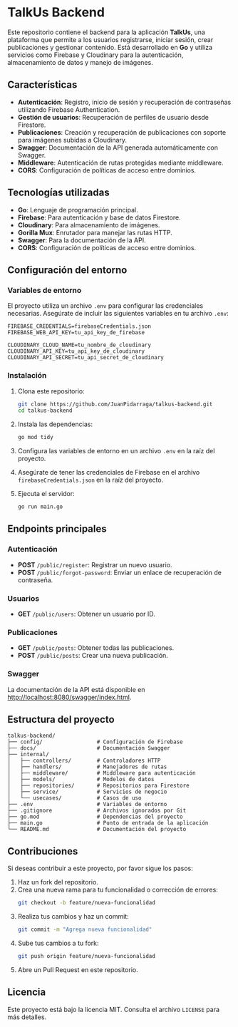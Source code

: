 # TalkUs Backend

Este repositorio contiene el backend para la aplicación **TalkUs**, una plataforma que permite a los usuarios registrarse, iniciar sesión, crear publicaciones y gestionar contenido. Está desarrollado en **Go** y utiliza servicios como Firebase y Cloudinary para la autenticación, almacenamiento de datos y manejo de imágenes.

## Características

- **Autenticación**: Registro, inicio de sesión y recuperación de contraseñas utilizando Firebase Authentication.
- **Gestión de usuarios**: Recuperación de perfiles de usuario desde Firestore.
- **Publicaciones**: Creación y recuperación de publicaciones con soporte para imágenes subidas a Cloudinary.
- **Swagger**: Documentación de la API generada automáticamente con Swagger.
- **Middleware**: Autenticación de rutas protegidas mediante middleware.
- **CORS**: Configuración de políticas de acceso entre dominios.

## Tecnologías utilizadas

- **Go**: Lenguaje de programación principal.
- **Firebase**: Para autenticación y base de datos Firestore.
- **Cloudinary**: Para almacenamiento de imágenes.
- **Gorilla Mux**: Enrutador para manejar las rutas HTTP.
- **Swagger**: Para la documentación de la API.
- **CORS**: Configuración de políticas de acceso entre dominios.

## Configuración del entorno

### Variables de entorno

El proyecto utiliza un archivo `.env` para configurar las credenciales necesarias. Asegúrate de incluir las siguientes variables en tu archivo `.env`:

```properties
FIREBASE_CREDENTIALS=firebaseCredentials.json
FIREBASE_WEB_API_KEY=tu_api_key_de_firebase

CLOUDINARY_CLOUD_NAME=tu_nombre_de_cloudinary
CLOUDINARY_API_KEY=tu_api_key_de_cloudinary
CLOUDINARY_API_SECRET=tu_api_secret_de_cloudinary
```

### Instalación

1. Clona este repositorio:
   ```bash
   git clone https://github.com/JuanPidarraga/talkus-backend.git
   cd talkus-backend
   ```

2. Instala las dependencias:
   ```bash
   go mod tidy
   ```

3. Configura las variables de entorno en un archivo `.env` en la raíz del proyecto.

4. Asegúrate de tener las credenciales de Firebase en el archivo `firebaseCredentials.json` en la raíz del proyecto.

5. Ejecuta el servidor:
   ```bash
   go run main.go
   ```

## Endpoints principales

### Autenticación

- **POST** `/public/register`: Registrar un nuevo usuario.
- **POST** `/public/forgot-password`: Enviar un enlace de recuperación de contraseña.

### Usuarios

- **GET** `/public/users`: Obtener un usuario por ID.

### Publicaciones

- **GET** `/public/posts`: Obtener todas las publicaciones.
- **POST** `/public/posts`: Crear una nueva publicación.

### Swagger

La documentación de la API está disponible en [http://localhost:8080/swagger/index.html](http://localhost:8080/swagger/index.html).

## Estructura del proyecto

```
talkus-backend/
├── config/                 # Configuración de Firebase
├── docs/                   # Documentación Swagger
├── internal/
│   ├── controllers/        # Controladores HTTP
│   ├── handlers/           # Manejadores de rutas
│   ├── middleware/         # Middleware para autenticación
│   ├── models/             # Modelos de datos
│   ├── repositories/       # Repositorios para Firestore
│   ├── service/            # Servicios de negocio
│   └── usecases/           # Casos de uso
├── .env                    # Variables de entorno
├── .gitignore              # Archivos ignorados por Git
├── go.mod                  # Dependencias del proyecto
├── main.go                 # Punto de entrada de la aplicación
└── README.md               # Documentación del proyecto
```

## Contribuciones

Si deseas contribuir a este proyecto, por favor sigue los pasos:

1. Haz un fork del repositorio.
2. Crea una nueva rama para tu funcionalidad o corrección de errores:
   ```bash
   git checkout -b feature/nueva-funcionalidad
   ```
3. Realiza tus cambios y haz un commit:
   ```bash
   git commit -m "Agrega nueva funcionalidad"
   ```
4. Sube tus cambios a tu fork:
   ```bash
   git push origin feature/nueva-funcionalidad
   ```
5. Abre un Pull Request en este repositorio.

## Licencia

Este proyecto está bajo la licencia MIT. Consulta el archivo `LICENSE` para más detalles.